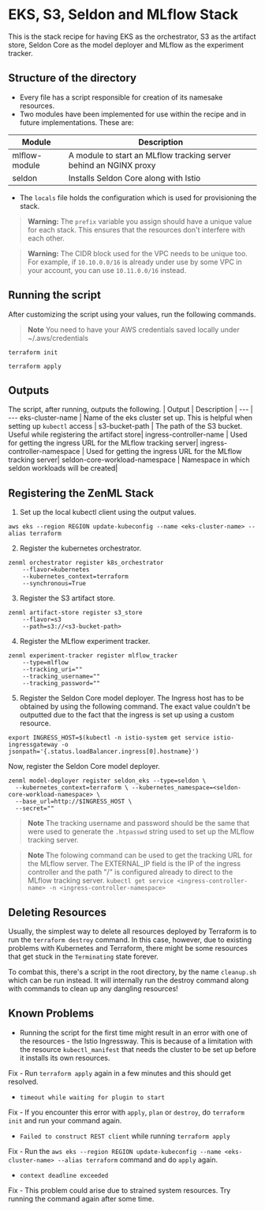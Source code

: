 # EKS, S3, Seldon and MLflow Stack 

This is the stack recipe for having EKS as the orchestrator, S3 as the artifact store, Seldon Core as the model deployer and MLflow as the experiment tracker.

## Structure of the directory

- Every file has a script responsible for creation of its namesake resources.
- Two modules have been implemented for use within the recipe and in future implementations. These are:

| Module | Description |
--- | ---
mlflow-module | A module to start an MLflow tracking server behind an NGINX proxy|
seldon | Installs Seldon Core along with Istio |

- The `locals` file holds the configuration which is used for provisioning the stack.

> **Warning:** 
> The `prefix` variable you assign should have a unique value for each stack. This ensures that the resources don't interfere with each other.

> **Warning:**
> The CIDR block used for the VPC needs to be unique too. For example, if `10.10.0.0/16` is already under use by some VPC in your account, you can use `10.11.0.0/16` instead.

## Running the script

After customizing the script using your values, run the following commands.

> **Note**
>  You need to have your AWS credentials saved locally under ~/.aws/credentials

```
terraform init
```

```
terraform apply
```

## Outputs

The script, after running, outputs the following.
| Output | Description |
--- | ---
eks-cluster-name | Name of the eks cluster set up. This is helpful when setting up `kubectl` access |
s3-bucket-path | The path of the S3 bucket. Useful while registering the artifact store|
ingress-controller-name | Used for getting the ingress URL for the MLflow tracking server|
ingress-controller-namespace | Used for getting the ingress URL for the MLflow tracking server|
seldon-core-workload-namespace | Namespace in which seldon workloads will be created|

## Registering the ZenML Stack

1. Set up the local kubectl client using the output values.
```
aws eks --region REGION update-kubeconfig --name <eks-cluster-name> --alias terraform
```

2. Register the kubernetes orchestrator. 

```
zenml orchestrator register k8s_orchestrator
    --flavor=kubernetes
    --kubernetes_context=terraform
    --synchronous=True
```

3. Register the S3 artifact store.
```
zenml artifact-store register s3_store 
    --flavor=s3 
    --path=s3://<s3-bucket-path>
```

4. Register the MLflow experiment tracker.
```
zenml experiment-tracker register mlflow_tracker
    --type=mlflow
    --tracking_uri=""
    --tracking_username=""
    --tracking_password=""

```

5. Register the Seldon Core model deployer. The Ingress host has to be obtained by using the following command. The exact value couldn't be outputted due to the fact that the ingress is set up using a custom resource.

```
export INGRESS_HOST=$(kubectl -n istio-system get service istio-ingressgateway -o jsonpath='{.status.loadBalancer.ingress[0].hostname}')
```

Now, register the Seldon Core model deployer.

```
zenml model-deployer register seldon_eks --type=seldon \
  --kubernetes_context=terraform \ --kubernetes_namespace=<seldon-core-workload-namespace> \
  --base_url=http://$INGRESS_HOST \
  --secret=""
```

> **Note**
> The tracking username and password should be the same that were used to generate the `.htpasswd` string used to set up the MLflow tracking server.

> **Note**
> The folowing command can be used to get the tracking URL for the MLflow server. The EXTERNAL_IP field is the IP of the ingress controller and the path "/" is configured already to direct to the MLflow tracking server.
 `kubectl get service <ingress-controller-name> -n <ingress-controller-namespace>`

## Deleting Resources

Usually, the simplest way to delete all resources deployed by Terraform is to run the `terraform destroy` command. In this case, however, due to existing problems with Kubernetes and Terraform, there might be some resources that get stuck in the `Terminating` state forever. 

To combat this, there's a script in the root directory, by the name `cleanup.sh` which can be run instead. It will internally run the destroy command along with commands to clean up any dangling resources!


## Known Problems

- Running the script for the first time might result in an error with one of the resources - the Istio Ingressway. This is because of a limitation with the resource `kubectl_manifest` that needs the cluster to be set up before it installs its own resources. 

Fix - Run `terraform apply` again in a few minutes and this should get resolved.

- `timeout while waiting for plugin to start` 

Fix - If you encounter this error with `apply`, `plan` or `destroy`, do `terraform init` and run your command again.

- `Failed to construct REST client` while running `terraform apply`

Fix - Run the `aws eks --region REGION update-kubeconfig --name <eks-cluster-name> --alias terraform` command and do `apply` again.

- `context deadline exceeded`

Fix - This problem could arise due to strained system resources. Try running the command again after some time.
